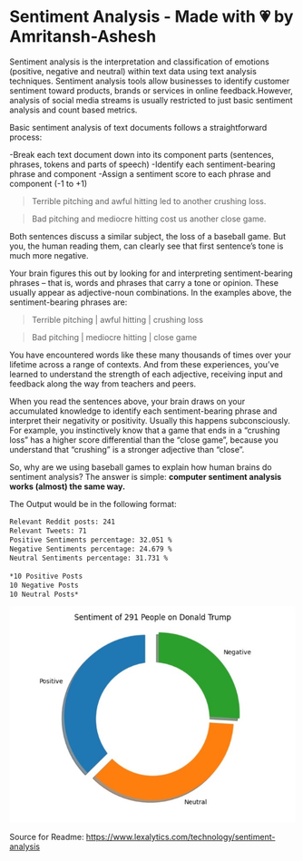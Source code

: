 # Sentiment Analysis - Made with 💗 by Amritansh-Ashesh

Sentiment analysis is the interpretation and classification of emotions (positive, negative and neutral) within text data using text analysis techniques. Sentiment analysis tools allow businesses to identify customer sentiment toward products, brands or services in online feedback.However, analysis of social media streams is usually restricted to just basic sentiment analysis and count based metrics.

Basic sentiment analysis of text documents follows a straightforward process:

-Break each text document down into its component parts (sentences, phrases, tokens and parts of speech)
-Identify each sentiment-bearing phrase and component
-Assign a sentiment score to each phrase and component (-1 to +1)

>Terrible pitching and awful hitting led to another crushing loss.

>Bad pitching and mediocre hitting cost us another close game.

Both sentences discuss a similar subject, the loss of a baseball game. But you, the human reading them, can clearly see that first sentence’s tone is much more negative.

Your brain figures this out by looking for and interpreting sentiment-bearing phrases – that is, words and phrases that carry a tone or opinion. These usually appear as adjective-noun combinations. In the examples above, the sentiment-bearing phrases are:

>Terrible pitching | awful hitting | crushing loss

>Bad pitching | mediocre hitting | close game

You have encountered words like these many thousands of times over your lifetime across a range of contexts. And from these experiences, you’ve learned to understand the strength of each adjective, receiving input and feedback along the way from teachers and peers.

When you read the sentences above, your brain draws on your accumulated knowledge to identify each sentiment-bearing phrase and interpret their negativity or positivity. Usually this happens subconsciously. For example, you instinctively know that a game that ends in a “crushing loss” has a higher score differential than the “close game”, because you understand that “crushing” is a stronger adjective than “close”.

So, why are we using baseball games to explain how human brains do sentiment analysis? The answer is simple: **computer sentiment analysis works (almost) the same way.**

The Output would be in the following format:
```
Relevant Reddit posts: 241
Relevant Tweets: 71
Positive Sentiments percentage: 32.051 %
Negative Sentiments percentage: 24.679 %
Neutral Sentiments percentage: 31.731 %

*10 Positive Posts
10 Negative Posts
10 Neutral Posts*
```

![Pie Chart](pie_chart.jpg)

Source for Readme: https://www.lexalytics.com/technology/sentiment-analysis
